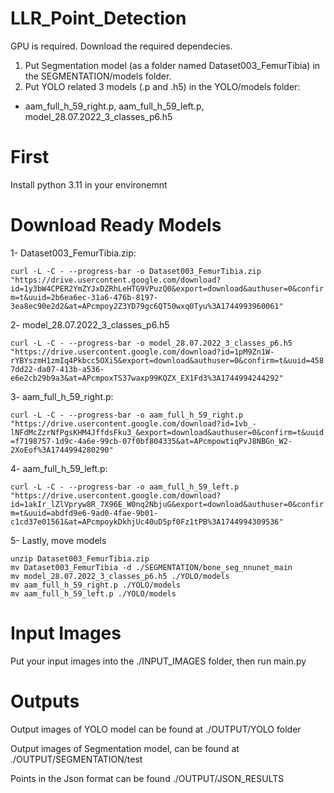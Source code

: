 # LLR_Point_Detection

GPU is required.
Download the required dependecies.

1. Put Segmentation model (as a folder named Dataset003_FemurTibia) in the SEGMENTATION/models folder.
2. Put YOLO related 3 models (.p and .h5) in the YOLO/models folder:
- aam_full_h_59_right.p, aam_full_h_59_left.p, model_28.07.2022_3_classes_p6.h5

# First

Install python 3.11 in your environemnt

# Download Ready Models
1- Dataset003_FemurTibia.zip:

```curl -L -C - --progress-bar -o Dataset003_FemurTibia.zip "https://drive.usercontent.google.com/download?id=1y3bW4CPER2YmZYJxDZRhLeHTG9VPuzQ0&export=download&authuser=0&confirm=t&uuid=2b6ea6ec-31a6-476b-8197-3ea8ec90e2d2&at=APcmpoy2Z3YD79gc6QT50wxq0Tyu%3A1744993960061"```

2- model_28.07.2022_3_classes_p6.h5

```curl -L -C - --progress-bar -o model_28.07.2022_3_classes_p6.h5 "https://drive.usercontent.google.com/download?id=1pM9Zn1W-rYBYszmH1zmIq4Pkbcc5OXi5&export=download&authuser=0&confirm=t&uuid=4587dd22-da07-413b-a536-e6e2cb29b9a3&at=APcmpoxTS37waxp99KQZX_EX1Fd3%3A1744994244292"```

3- aam_full_h_59_right.p:

```curl -L -C - --progress-bar -o aam_full_h_59_right.p "https://drive.usercontent.google.com/download?id=1vb_-lNFdMcZzrNfPgsKHM4JffdsFku3_&export=download&authuser=0&confirm=t&uuid=f7198757-1d9c-4a6e-99cb-07f0bf804335&at=APcmpowtiqPvJ8NBGn_W2-2XoEof%3A1744994280290"```

4- aam_full_h_59_left.p:

```curl -L -C - --progress-bar -o aam_full_h_59_left.p "https://drive.usercontent.google.com/download?id=1akIr_lZlVpryw8R_7X96E_W0nq2NbjuG&export=download&authuser=0&confirm=t&uuid=abdfd9e6-9ad0-4fae-9b01-c1cd37e01561&at=APcmpoykDkhjUc40uD5pf0Fz1tPB%3A1744994309536"```

5-	Lastly, move models

```
unzip Dataset003_FemurTibia.zip
mv Dataset003_FemurTibia -d ./SEGMENTATION/bone_seg_nnunet_main
mv model_28.07.2022_3_classes_p6.h5 ./YOLO/models
mv aam_full_h_59_right.p ./YOLO/models
mv aam_full_h_59_left.p ./YOLO/models
```

# Input Images
Put your input images into the ./INPUT_IMAGES folder, then run main.py

# Outputs
Output images of YOLO model can be found at ./OUTPUT/YOLO folder

Output images of Segmentation model, can be found at ./OUTPUT/SEGMENTATION/test

Points in the Json format can be found ./OUTPUT/JSON_RESULTS
